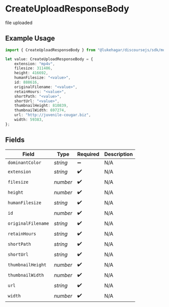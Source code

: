 # CreateUploadResponseBody

file uploaded

## Example Usage

```typescript
import { CreateUploadResponseBody } from "@lukehagar/discoursejs/sdk/models/operations";

let value: CreateUploadResponseBody = {
    extension: "mp4v",
    filesize: 311486,
    height: 416692,
    humanFilesize: "<value>",
    id: 888616,
    originalFilename: "<value>",
    retainHours: "<value>",
    shortPath: "<value>",
    shortUrl: "<value>",
    thumbnailHeight: 810839,
    thumbnailWidth: 697274,
    url: "http://juvenile-cougar.biz",
    width: 59383,
};
```

## Fields

| Field              | Type               | Required           | Description        |
| ------------------ | ------------------ | ------------------ | ------------------ |
| `dominantColor`    | *string*           | :heavy_minus_sign: | N/A                |
| `extension`        | *string*           | :heavy_check_mark: | N/A                |
| `filesize`         | *number*           | :heavy_check_mark: | N/A                |
| `height`           | *number*           | :heavy_check_mark: | N/A                |
| `humanFilesize`    | *string*           | :heavy_check_mark: | N/A                |
| `id`               | *number*           | :heavy_check_mark: | N/A                |
| `originalFilename` | *string*           | :heavy_check_mark: | N/A                |
| `retainHours`      | *string*           | :heavy_check_mark: | N/A                |
| `shortPath`        | *string*           | :heavy_check_mark: | N/A                |
| `shortUrl`         | *string*           | :heavy_check_mark: | N/A                |
| `thumbnailHeight`  | *number*           | :heavy_check_mark: | N/A                |
| `thumbnailWidth`   | *number*           | :heavy_check_mark: | N/A                |
| `url`              | *string*           | :heavy_check_mark: | N/A                |
| `width`            | *number*           | :heavy_check_mark: | N/A                |